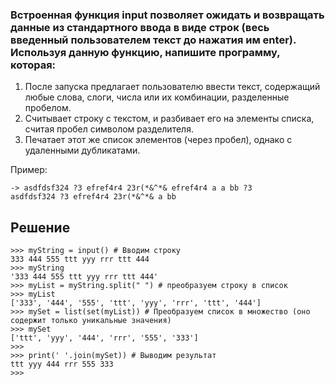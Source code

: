 ### Встроенная функция input позволяет ожидать и возвращать данные из стандартного ввода в виде строк (весь введенный пользователем текст до нажатия им enter). Используя данную функцию, напишите программу, которая:

1. После запуска предлагает пользователю ввести текст, содержащий любые слова,
слоги, числа или их комбинации, разделенные пробелом.
2. Считывает строку с текстом, и разбивает его на элементы списка, считая
пробел символом разделителя.
3. Печатает этот же список элементов (через пробел), однако с удаленными
дубликатами.

Пример:
```
-> asdfdsf324 ?3 efref4r4 23r(*&^*& efref4r4 a a bb ?3
asdfdsf324 ?3 efref4r4 23r(*&^*& a bb
```

## Решение
```
>>> myString = input() # Вводим строку
333 444 555 ttt yyy rrr ttt 444
>>> myString
'333 444 555 ttt yyy rrr ttt 444'
>>> myList = myString.split(" ") # преобразуем строку в список
>>> myList
['333', '444', '555', 'ttt', 'yyy', 'rrr', 'ttt', '444']
>>> mySet = list(set(myList)) # Преобразуем список в множество (оно содержит только уникальные значения)
>>> mySet
['ttt', 'yyy', '444', 'rrr', '555', '333']
>>>
>>> print(' '.join(mySet)) # Выводим результат
ttt yyy 444 rrr 555 333
>>>

```
